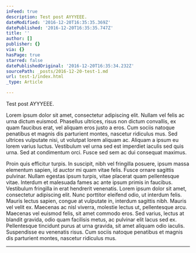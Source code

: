 ```yaml
---
inFeed: true
description: Test post AYYYEEE.
dateModified: '2016-12-20T16:35:35.369Z'
datePublished: '2016-12-20T16:35:35.747Z'
title: ''
author: []
publisher: {}
via: {}
hasPage: true
starred: false
datePublishedOriginal: '2016-12-20T16:35:34.232Z'
sourcePath: _posts/2016-12-20-test-1.md
url: test-1/index.html
_type: Article

---
```

Test post AYYYEEE.

Lorem ipsum dolor sit amet, consectetur adipiscing elit. Nullam vel felis ac urna dictum euismod. Phasellus ultrices, risus non dictum convallis, ex quam faucibus erat, vel aliquam eros justo a eros. Cum sociis natoque penatibus et magnis dis parturient montes, nascetur ridiculus mus. Sed ultrices vulputate nisi, ut volutpat lorem aliquam ac. Aliquam a ipsum eu lorem varius luctus. Vestibulum vel urna sed est imperdiet iaculis sed quis urna. Sed at condimentum orci. Fusce sed sem ac dui consequat maximus.

Proin quis efficitur turpis. In suscipit, nibh vel fringilla posuere, ipsum massa elementum sapien, id auctor mi quam vitae felis. Fusce ornare sagittis pulvinar. Nullam egestas ipsum turpis, vitae placerat quam pellentesque vitae. Interdum et malesuada fames ac ante ipsum primis in faucibus. Vestibulum fringilla in erat hendrerit venenatis. Lorem ipsum dolor sit amet, consectetur adipiscing elit. Nunc porttitor eleifend odio, ut interdum felis. Mauris lectus sapien, congue at vulputate in, interdum sagittis nibh. Mauris vel velit ex. Maecenas ac nisl viverra, molestie lectus ut, pellentesque arcu. Maecenas vel euismod felis, sit amet commodo eros. Sed varius, lectus at blandit gravida, odio quam facilisis metus, ac pulvinar elit lacus sed ex. Pellentesque tincidunt purus at urna gravida, sit amet aliquam odio iaculis. Suspendisse eu venenatis risus. Cum sociis natoque penatibus et magnis dis parturient montes, nascetur ridiculus mus.

---